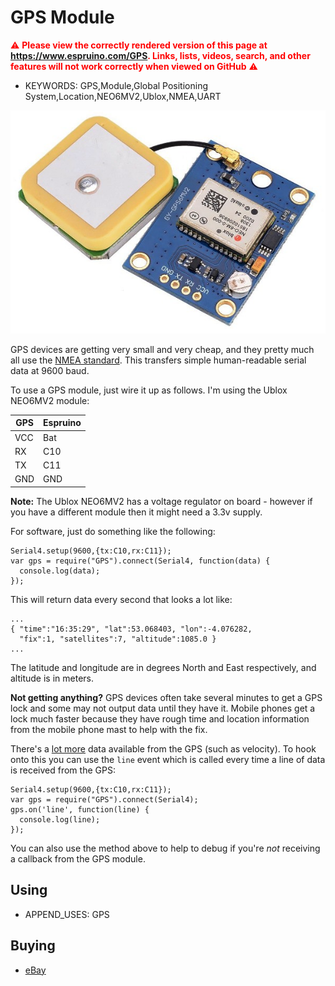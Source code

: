 <!--- Copyright (c) 2013 Gordon Williams, Pur3 Ltd. See the file LICENSE for copying permission. -->
GPS Module
=========

<span style="color:red">:warning: **Please view the correctly rendered version of this page at https://www.espruino.com/GPS. Links, lists, videos, search, and other features will not work correctly when viewed on GitHub** :warning:</span>

* KEYWORDS: GPS,Module,Global Positioning System,Location,NEO6MV2,Ublox,NMEA,UART

![Ublox GPS Module](GPS/ublox.jpg)

GPS devices are getting very small and very cheap, and they pretty much all use the [NMEA standard](http://www.gpsinformation.org/dale/nmea.htm). This transfers simple human-readable serial data at 9600 baud.

To use a GPS module, just wire it up as follows. I'm using the Ublox NEO6MV2 module:

| GPS | Espruino |
|-----|----------|
| VCC | Bat      |
| RX  | C10      |
| TX  | C11      |
| GND | GND      |

**Note:** The Ublox NEO6MV2 has a voltage regulator on board - however if you have a different module then it might need a 3.3v supply.

For software, just do something like the following:

```
Serial4.setup(9600,{tx:C10,rx:C11});
var gps = require("GPS").connect(Serial4, function(data) {
  console.log(data);
});
```

This will return data every second that looks a lot like:

```
...
{ "time":"16:35:29", "lat":53.068403, "lon":-4.076282,
  "fix":1, "satellites":7, "altitude":1085.0 }
...
```

The latitude and longitude are in degrees North and East respectively, and altitude is in meters.

**Not getting anything?** GPS devices often take several minutes to get a
GPS lock and some may not output data until they have it. Mobile phones get
a lock much faster because they have rough time and location information from
the mobile phone mast to help with the fix.

There's a [lot more](http://www.gpsinformation.org/dale/nmea.htm) data available from the GPS (such as velocity).
To hook onto this you can use the `line` event which is called every time a
line of data is received from the GPS:

```
Serial4.setup(9600,{tx:C10,rx:C11});
var gps = require("GPS").connect(Serial4);
gps.on('line', function(line) {
  console.log(line);
});
```

You can also use the method above to help to debug if you're *not* receiving
a callback from the GPS module.


Using
-----

* APPEND_USES: GPS


Buying
-----

* [eBay](http://www.ebay.com/sch/i.html?_nkw=Ublox+NEO6MV2)
